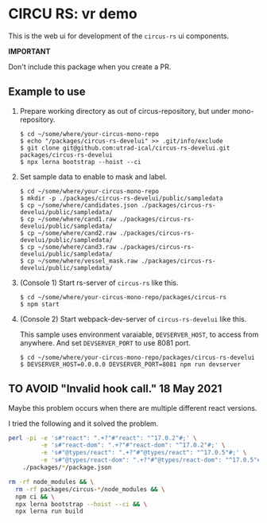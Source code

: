 # CIRCU RS: vr demo

This is the web ui for development of the `circus-rs` ui components.

**IMPORTANT**

Don't include this package when you create a PR.  

## Example to use

1. Prepare working directory as out of circus-repository, but under mono-repository.

   ```
   $ cd ~/some/where/your-circus-mono-repo
   $ echo "/packages/circus-rs-develui" >> .git/info/exclude
   $ git clone git@github.com:utrad-ical/circus-rs-develui.git packages/circus-rs-develui
   $ npx lerna bootstrap --hoist --ci
   ```

2. Set sample data to enable to mask and label.

   ```
   $ cd ~/some/where/your-circus-mono-repo
   $ mkdir -p ./packages/circus-rs-develui/public/sampledata
   $ cp ~/some/where/candidates.json ./packages/circus-rs-develui/public/sampledata/
   $ cp ~/some/where/cand1.raw ./packages/circus-rs-develui/public/sampledata/
   $ cp ~/some/where/cand2.raw ./packages/circus-rs-develui/public/sampledata/
   $ cp ~/some/where/cand3.raw ./packages/circus-rs-develui/public/sampledata/
   $ cp ~/some/where/vessel_mask.raw ./packages/circus-rs-develui/public/sampledata/
   ```

3. (Console 1) Start rs-server of `circus-rs` like this.

   ```
   $ cd ~/some/where/your-circus-mono-repo/packages/circus-rs
   $ npm start
   ```

4. (Console 2) Start webpack-dev-server of `circus-rs-develui` like this.

   This sample uses environment varaiable, `DEVSERVER_HOST`, to access from anywhere.
   And set `DEVSERVER_PORT` to use 8081 port.

   ```
   $ cd ~/some/where/your-circus-mono-repo/packages/circus-rs-develui
   $ DEVSERVER_HOST=0.0.0.0 DEVSERVER_PORT=8081 npm run devserver
   ```

## TO AVOID "Invalid hook call." 18 May 2021

Maybe this problem occurs when there are multiple different react versions.

I tried the following and it solved the problem.

```sh
perl -pi -e 's#"react": ".+?"#"react": "^17.0.2"#;' \
         -e 's#"react-dom": ".+?"#"react-dom": "^17.0.2"#;' \
         -e 's#"@types/react": ".+?"#"@types/react": "^17.0.5"#;' \
         -e 's#"@types/react-dom": ".+?"#"@types/react-dom": "^17.0.5"#;' \
    ./packages/*/package.json

rm -rf node_modules && \
  rm -rf packages/circus-*/node_modules && \
  npm ci && \
  npx lerna bootstrap --hoist --ci && \
  npx lerna run build
```
